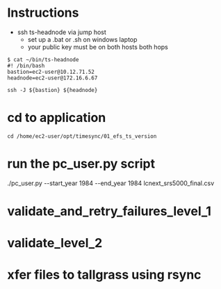 # Instructions

- ssh ts-headnode via jump host
    - set up a .bat or .sh on windows laptop
    - your public key must be on both hosts both hops

```
$ cat ~/bin/ts-headnode
#! /bin/bash
bastion=ec2-user@10.12.71.52
headnode=ec2-user@172.16.6.67

ssh -J ${bastion} ${headnode}

```

# cd to application

```
cd /home/ec2-user/opt/timesync/01_efs_ts_version

```

# run the pc_user.py script

./pc_user.py --start_year 1984 --end_year 1984 lcnext_srs5000_final.csv

# validate_and_retry_failures_level_1

# validate_level_2

# xfer files to tallgrass using rsync